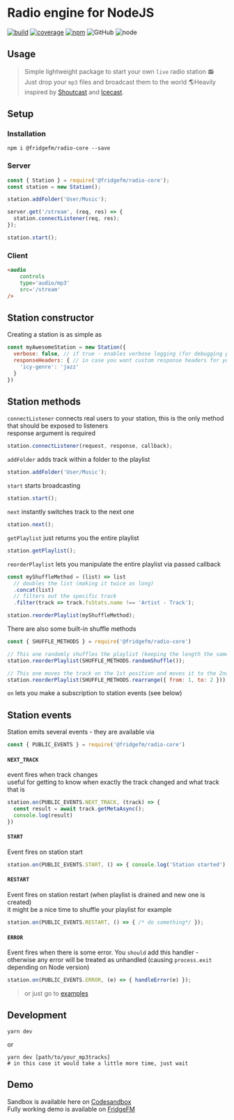 # Radio engine for NodeJS
[![build](https://img.shields.io/circleci/build/github/ch1ller0/fridgefm-radio-core.svg)](https://circleci.com/gh/ch1ller0/fridgefm-radio-core)
[![coverage](https://img.shields.io/codecov/c/gh/ch1ller0/fridgefm-radio-core.svg)](https://codecov.io/gh/ch1ller0/fridgefm-radio-core)
[![npm](https://img.shields.io/npm/dw/@fridgefm/radio-core.svg)](https://www.npmjs.com/package/@fridgefm/radio-core)
![GitHub](https://img.shields.io/github/license/ch1ller0/fridgefm-radio-core.svg)
![node](https://img.shields.io/node/v/@fridgefm/radio-core.svg)

## Usage

> Simple lightweight package to start your own `live` radio station 📻 Just drop your `mp3` files and broadcast them to the world 🌎Heavily inspired by [Shoutcast](https://www.shoutcast.com) and [Icecast](http://icecast.org).

## Setup

### Installation
```
npm i @fridgefm/radio-core --save
```
### Server
```javascript
const { Station } = require('@fridgefm/radio-core');
const station = new Station();

station.addFolder('User/Music');

server.get('/stream', (req, res) => {
  station.connectListener(req, res);
});

station.start();
```
### Client
```html
<audio
    controls
    type='audio/mp3'
    src='/stream'
/>
```

## Station constructor
Creating a station is as simple as 
```javascript
const myAwesomeStation = new Station({
  verbose: false, // if true - enables verbose logging (for debugging purposes),
  responseHeaders: { // in case you want custom response headers for your endpoint
    'icy-genre': 'jazz'
  }
})
```

## Station methods
`connectListener` connects real users to your station, this is the only method that should be exposed to listeners  
response argument is required
```javascript
station.connectListener(request, response, callback);
```
`addFolder` adds track within a folder to the playlist
```javascript
station.addFolder('User/Music');
```
`start` starts broadcasting
```javascript
station.start();
```
`next` instantly switches track to the next one
```javascript
station.next();
```
`getPlaylist` just returns you the entire playlist
```javascript
station.getPlaylist();
```
`reorderPlaylist` lets you manipulate the entire playlist via passed callback
```javascript
const myShuffleMethod = (list) => list
  // doubles the list (making it twice as long)
  .concat(list)
  // filters out the specific track
  .filter(track => track.fsStats.name !== 'Artist - Track'); 

station.reorderPlaylist(myShuffleMethod);
```
There are also some built-in shuffle methods
```javascript
const { SHUFFLE_METHODS } = require('@fridgefm/radio-core')

// This one randomly shuffles the playlist (keeping the length the same)
station.reorderPlaylist(SHUFFLE_METHODS.randomShuffle());

// This one moves the track on the 1st position and moves it to the 2nd position 
station.reorderPlaylist(SHUFFLE_METHODS.rearrange({ from: 1, to: 2 }));

```
`on` lets you make a subscription to station events (see below)

## Station events
Station emits several events - they are available via 
```javascript
const { PUBLIC_EVENTS } = require('@fridgefm/radio-core')
```
#### `NEXT_TRACK`
event fires when track changes  
useful for getting to know when exactly the track changed and what track that is
```javascript
station.on(PUBLIC_EVENTS.NEXT_TRACK, (track) => {
  const result = await track.getMetaAsync();
  console.log(result)
})
```

#### `START`
Event fires on station start  
```javascript
station.on(PUBLIC_EVENTS.START, () => { console.log('Station started') });
```

#### `RESTART`
Event fires on station restart (when playlist is drained and new one is created)  
it might be a nice time to shuffle your playlist for example
```javascript
station.on(PUBLIC_EVENTS.RESTART, () => { /* do something*/ });
```

#### `ERROR`
Event fires when there is some error. You `should` add this handler - otherwise any error will be treated as unhandled (causing `process.exit` depending on Node version)
```javascript
station.on(PUBLIC_EVENTS.ERROR, (e) => { handleError(e) });
```

> or just go to [examples](./examples/server.js)
## Development
```
yarn dev
```
or
```
yarn dev [path/to/your_mp3tracks]
# in this case it would take a little more time, just wait
```

## Demo
Sandbox is available here on [Codesandbox](https://codesandbox.io/s/fridgefm-radio-core-xb5rkw)\
Fully working demo is available on [FridgeFM](https://fridgefm.com)

